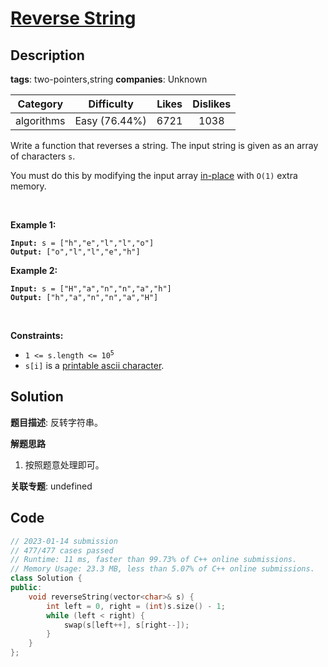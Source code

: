 # [Reverse String](https://leetcode.com/problems/reverse-string/description/)

## Description

**tags**: two-pointers,string
**companies**: Unknown

|  Category  |  Difficulty   | Likes | Dislikes |
| :--------: | :-----------: | :---: | :------: |
| algorithms | Easy (76.44%) | 6721  |   1038   |

<p>Write a function that reverses a string. The input string is given as an array of characters <code>s</code>.</p>

<p>You must do this by modifying the input array <a href="https://en.wikipedia.org/wiki/In-place_algorithm" target="_blank">in-place</a> with <code>O(1)</code> extra memory.</p>

<p>&nbsp;</p>
<p><strong class="example">Example 1:</strong></p>
<pre><code><strong>Input:</strong> s = ["h","e","l","l","o"]
<strong>Output:</strong> ["o","l","l","e","h"]</code></pre><p><strong class="example">Example 2:</strong></p>
<pre><code><strong>Input:</strong> s = ["H","a","n","n","a","h"]
<strong>Output:</strong> ["h","a","n","n","a","H"]</code></pre>
<p>&nbsp;</p>
<p><strong>Constraints:</strong></p>

<ul>
  <li><code>1 &lt;= s.length &lt;= 10<sup>5</sup></code></li>
  <li><code>s[i]</code> is a <a href="https://en.wikipedia.org/wiki/ASCII#Printable_characters" target="_blank">printable ascii character</a>.</li>
</ul>



## Solution

**题目描述**: 反转字符串。

**解题思路**

1. 按照题意处理即可。

**关联专题**: undefined

## Code

```cpp
// 2023-01-14 submission
// 477/477 cases passed
// Runtime: 11 ms, faster than 99.73% of C++ online submissions.
// Memory Usage: 23.3 MB, less than 5.07% of C++ online submissions.
class Solution {
public:
    void reverseString(vector<char>& s) {
        int left = 0, right = (int)s.size() - 1;
        while (left < right) {
            swap(s[left++], s[right--]);
        }
    }
};
```
